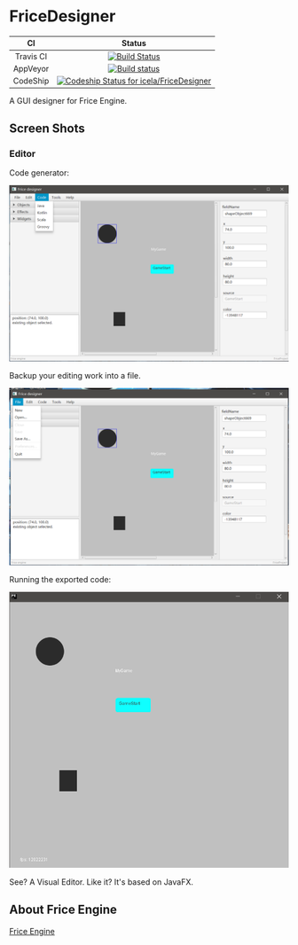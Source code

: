 # FriceDesigner

CI|Status
:---:|:---:
Travis CI|[![Build Status](https://travis-ci.org/icela/FriceDesigner.svg?branch=master)](https://travis-ci.org/icela/FriceDesigner)
AppVeyor|[![Build status](https://ci.appveyor.com/api/projects/status/qbkbo8o59837nbbn/branch/master?svg=true)](https://ci.appveyor.com/project/ice1000/fricedesigner/branch/master)
CodeShip|[![Codeship Status for icela/FriceDesigner](https://app.codeship.com/projects/b0e917b0-61fa-0135-d48c-76c7a8899292/status?branch=master)](https://app.codeship.com/projects/239721)

A GUI designer for Frice Engine.

## Screen Shots

### Editor

Code generator:

![](./art/01.png)<br/>

Backup your editing work into a file.

![](./art/02.png)<br/>

Running the exported code:

![](./art/03.png)<br/>

See? A Visual Editor. Like it? It's based on JavaFX.

## About Frice Engine

[Frice Engine](https://github.com/icela/FriceEngine)
